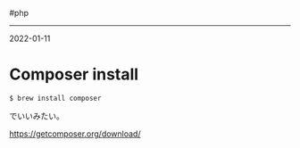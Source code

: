 #php

---
2022-01-11

# Composer install

```shell
$ brew install composer
```

でいいみたい。

https://getcomposer.org/download/

